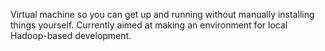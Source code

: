 Virtual machine so you can get up and running without manually
installing things yourself. Currently aimed at making an environment for
local Hadoop-based development.

